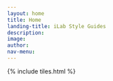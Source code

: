 ```yaml
---
layout: home
title: Home
landing-title: iLab Style Guides
description:
image: 
author: 
nav-menu: 
---
```


<!-- Main -->
<div id="main">
<!-- One -->
{% include tiles.html %}

</div>

